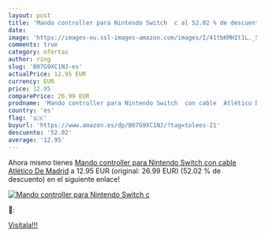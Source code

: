 ```yaml
---
layout: post
title: 'Mando controller para Nintendo Switch  c al 52.02 % de descuento'
date: 
image: 'https://images-eu.ssl-images-amazon.com/images/I/41tbKMHIt1L._SL200_.jpg'
comments: true
category: ofertas
author: ring
slug: 'B07G9XC1NJ-es'
actualPrice: 12.95 EUR
currency: EUR
price: 12.95
comparePrice: 26.99 EUR
prodname: 'Mando controller para Nintendo Switch  con cable  Atlético De Madrid'
country: 'es'
flag: '🇪🇸'
buyurl: 'https://www.amazon.es/dp/B07G9XC1NJ/?tag=tolees-21'
descuento: '52.02'
average: '12.95'
---
```


Ahora mismo tienes [Mando controller para Nintendo Switch  con cable  Atlético De Madrid](https://www.amazon.es/dp/B07G9XC1NJ/?tag=tolees-21) a 12.95 EUR (original: 26.99 EUR) (52.02 %  de descuento) en el siguiente enlace!

[![Mando controller para Nintendo Switch  c](https://images-eu.ssl-images-amazon.com/images/I/41tbKMHIt1L._SL200_.jpg)](https://www.amazon.es/dp/B07G9XC1NJ/?tag=tolees-21)

🔎:


[Visítala!!!](https://www.amazon.es/dp/B07G9XC1NJ/?tag=tolees-21)
